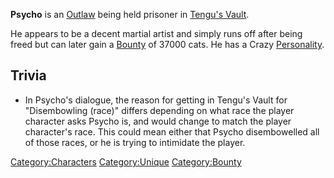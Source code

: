 **Psycho** is an [Outlaw](03%20-%20Projects%20&%20Wikis/Kenshi/Kenshi%20Wiki/Kenshi%20Wiki%20Template/Outlaw.md "wikilink") being held prisoner in
[Tengu's Vault](Tengu's_Vault.md "wikilink").

He appears to be a decent martial artist and simply runs off after being
freed but can later gain a [Bounty](Bounty.md "wikilink") of 37000 cats. He
has a Crazy [Personality](Personality.md "wikilink").

## Trivia

- In Psycho's dialogue, the reason for getting in Tengu's Vault for
  "Disembowling (race)" differs depending on what race the player
  character asks Psycho is, and would change to match the player
  character's race. This could mean either that Psycho disembowelled all
  of those races, or he is trying to intimidate the player.

[Category:Characters](Category:Characters "wikilink")
[Category:Unique](Category:Unique "wikilink")
[Category:Bounty](Category:Bounty "wikilink")